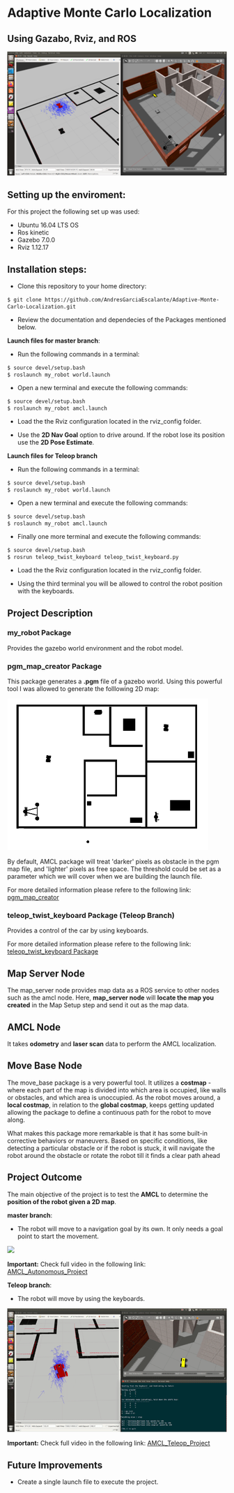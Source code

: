# Adaptive Monte Carlo Localization
## Using Gazabo, Rviz, and ROS

![](images/AMCL.png)

## Setting up the enviroment:
For this project the following set up was used:
- Ubuntu 16.04 LTS OS
- Ros kinetic
- Gazebo 7.0.0
- Rviz 1.12.17

## Installation steps:
- Clone this repository to your home directory:
```
$ git clone https://github.com/AndresGarciaEscalante/Adaptive-Monte-Carlo-Localization.git
```
- Review the documentation and dependecies of the Packages mentioned below.

**Launch files for master branch**:
- Run the following commands in a terminal:
```
$ source devel/setup.bash
$ roslaunch my_robot world.launch
```
- Open a new terminal and execute the following commands:
```
$ source devel/setup.bash
$ roslaunch my_robot amcl.launch
```
- Load the the Rviz configuration located in the rviz_config folder.

- Use the **2D Nav Goal** option to drive around. If the robot lose its position use the **2D Pose Estimate**.

**Launch files for Teleop branch**
- Run the following commands in a terminal:
```
$ source devel/setup.bash
$ roslaunch my_robot world.launch
```
- Open a new terminal and execute the following commands:
```
$ source devel/setup.bash
$ roslaunch my_robot amcl.launch
```
- Finally one more terminal and execute the following commands:
```
$ source devel/setup.bash
$ rosrun teleop_twist_keyboard teleop_twist_keyboard.py 
```
- Load the the Rviz configuration located in the rviz_config folder.

- Using the third terminal you will be allowed to control the robot position with the keyboards.

## Project Description
### my_robot Package
Provides the gazebo world environment and the robot model. 

### pgm_map_creator Package
This package generates a **.pgm** file of a gazebo world. Using this powerful tool I was allowed to generate the folllowing 2D map:

![](images/map.png)

By default, AMCL package will treat 'darker' pixels as obstacle in the pgm map file, and 'lighter' pixels as free space. The threshold could be set as a parameter which we will cover when we are building the launch file.

For more detailed information please refere to the following link:
[pgm_map_creator](https://github.com/udacity/pgm_map_creator.git)

### teleop_twist_keyboard Package (Teleop Branch)
Provides a control of the car by using keyboards.

For more detailed information please refere to the following link:
[teleop_twist_keyboard Package](https://github.com/ros-teleop/teleop_twist_keyboard)

## Map Server Node
The map_server node provides map data as a ROS service to other nodes such as the amcl node. Here, **map_server node** will **locate the map you created** in the Map Setup step and send it out as the map data.

## AMCL Node
It takes **odometry** and **laser scan** data to perform the AMCL localization.

## Move Base Node 
The move_base package is a very powerful tool. It utilizes a **costmap** - where each part of the map is divided into which area is occupied, like walls or obstacles, and which area is unoccupied. As the robot moves around, a **local costmap**, in relation to the **global costmap**, keeps getting updated allowing the package to define a continuous path for the robot to move along.

What makes this package more remarkable is that it has some built-in corrective behaviors or maneuvers. Based on specific conditions, like detecting a particular obstacle or if the robot is stuck, it will navigate the robot around the obstacle or rotate the robot till it finds a clear path ahead

## Project Outcome
The main objective of the project is to test the **AMCL** to determine the **position of the robot given a 2D map**.

**master branch**:
- The robot will move to a navigation goal by its own. It only needs a goal point to start the movement.

![](gif/AMCL_Autonomous.gif)

**Important:** Check full video in the following link:
[AMCL_Autonomous_Project](https://www.youtube.com/watch?v=vw_842utXio)

**Teleop branch**:
- The robot will move by using the keyboards.

![](gif/AMCL_Teleop.gif)

**Important:** Check full video in the following link:
[AMCL_Teleop_Project](https://www.youtube.com/watch?v=mieZXECb5GY)

## Future Improvements
- Create a single launch file to execute the project.